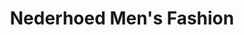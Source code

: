 ---
address: Hoofdstraat 59
title: Nederhoed Men's Fashion
city: Velp
zip: 6881 TC
country: Netherlands
lat: 51.995781
lng: 5.972211
phone: 026 3612529
email: roel@nederhoedmode.nl
url: 
---